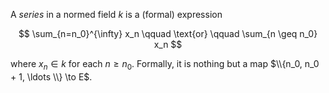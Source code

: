 A *series* in a normed field $k$ is a (formal) expression

$$
\sum_{n=n_0}^{\infty} x_n \qquad \text{or} \qquad \sum_{n \geq n_0} x_n
$$

where $x_n \in k$ for each $n \geq n_0$. Formally, it is nothing but a map $\\{n_0, n_0 + 1, \ldots \\} \to E$.
